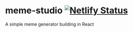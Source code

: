 # meme-studio [![Netlify Status](https://api.netlify.com/api/v1/badges/830ba421-c45f-4143-b26c-3b046529e42c/deploy-status)](https://app.netlify.com/sites/kind-wright-a28262/deploys)

A simple meme generator building in React
